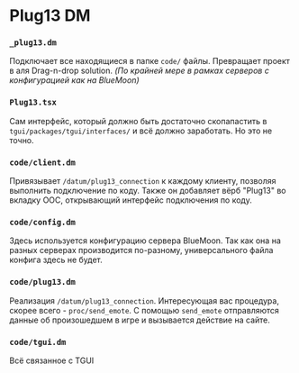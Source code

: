 # Plug13 DM

### `_plug13.dm`
Подключает все находящиеся в папке `code/` файлы.
Превращает проект в аля Drag-n-drop solution.
*(По крайней мере в рамках серверов с конфигурацией как на BlueMoon)*

### `Plug13.tsx`
Сам интерфейс, который должно быть достаточно скопапастить в `tgui/packages/tgui/interfaces/` и всё должно заработать. Но это не точно.

### `code/client.dm`
Привязывает `/datum/plug13_connection` к каждому клиенту, позволяя выполнить подключение по коду.
Также он добавляет вёрб "Plug13" во вкладку OOC, открывающий интерфейс подключения по коду.

### `code/config.dm`
Здесь используется конфигурацию сервера BlueMoon.
Так как она на разных серверах производится по-разному, универсального файла конфига здесь не будет.

### `code/plug13.dm`
Реализация `/datum/plug13_connection`. Интересующая вас процедура, скорее всего - `proc/send_emote`.
С помощью `send_emote` отправляются данные об произошедшем в игре и вызывается действие на сайте.

### `code/tgui.dm`
Всё связанное с TGUI
